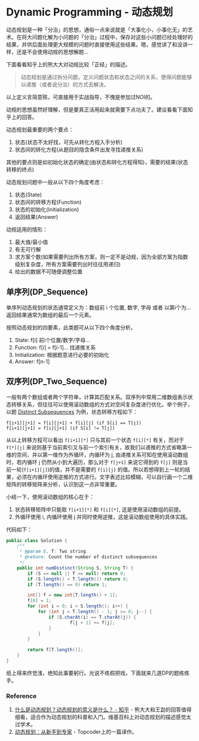 # Dynamic Programming - 动态规划

动态规划是一种「分治」的思想，通俗一点来说就是「大事化小，小事化无」的艺术。在将大问题化解为小问题的「分治」过程中，保存对这些小问题已经处理好的结果，并供后面处理更大规模的问题时直接使用这些结果。嗯，感觉讲了和没讲一样，还是不会使用动规的思想解题...

下面看看知乎上的熊大大对动规比较「正经」的描述。

> 动态规划是通过拆分问题，定义问题状态和状态之间的关系，使得问题能够以递推（或者说分治）的方式去解决。

以上定义言简意赅，可直接用于实战指导，不愧是参加过NOI的。

动规的思想虽然好理解，但是要真正活用起来就需要下点功夫了。建议看看下面知乎上的回答。

动态规划最重要的两个要点：

1. 状态(状态不太好找，可先从转化方程入手分析)
2. 状态间的转化方程(从题目的隐含条件出发寻找递推关系)

其他的要点则是如初始化状态的确定(由状态和转化方程得知)，需要的结果(状态转移的终点)

动态规划问题中一般从以下四个角度考虑：

1. 状态(State)
2. 状态间的转移方程(Function)
3. 状态的初始化(Initialization)
4. 返回结果(Answer)

动规适用的情形：

1. 最大值/最小值
2. 有无可行解
3. 求方案个数(如果需要列出所有方案，则一定不是动规，因为全部方案为指数级别复杂度，所有方案需要列出时往往用递归)
4. 给出的数据不可随便调整位置

## 单序列(DP_Sequence)

单序列动态规划的状态通常定义为：数组前 i 个位置, 数字, 字母 或者 以第i个为... 返回结果通常为数组的最后一个元素。

按照动态规划的四要素，此类题可从以下四个角度分析。

1. State: f[i] 前i个位置/数字/字母...
2. Function: f[i] = f[i-1]... 找递推关系
3. Initialization: 根据题意进行必要的初始化
4. Answer: f[n-1]

## 双序列(DP_Two_Sequence)

一般有两个数组或者两个字符串，计算其匹配关系。双序列中常用二维数组表示状态转移关系，但往往可以使用滚动数组的方式对空间复杂度进行优化。举个例子，以题 [Distinct Subsequences](http://algorithm.yuanbin.me/zh-hans/dynamic_programming/distinct_subsequences.html) 为例，状态转移方程如下：

```
f[i+1][j+1] = f[i][j+1] + f[i][j] (if S[i] == T[j])
f[i+1][j+1] = f[i][j+1] (if S[i] != T[j])
```

从以上转移方程可以看出 `f[i+1][*]` 只与其前一个状态 `f[i][*]` 有关，而对于 `f[*][j]` 来说则基于当前索引又与前一个索引有关，故我们以递推的方式省略第一维的空间，并以第一维作为外循环，内循环为 j, 由递推关系可知在使用滚动数组时，若内循环 j 仍然从小到大遍历，那么对于 `f[j+1]` 来说它得到的 `f[j]` 则是当前一轮(`f[i+1][j]`)的值，并不是需要的 `f[i][j]` 的值。所以若想得到上一轮的结果，必须在内循环使用逆推的方式进行。文字表述比较模糊，可以自行画一个二维矩阵的转移矩阵来分析，认识到这一点非常重要。

小结一下，使用滚动数组的核心在于：

1. 状态转移矩阵中只能取 `f[i+1][*]` 和 `f[i][*]`, 这是使用滚动数组的前提。
2. 外循环使用 i, 内循环使用 j 并同时使用逆推，这是滚动数组使用的具体实践。

代码如下：

```java
public class Solution {
    /**
     * @param S, T: Two string.
     * @return: Count the number of distinct subsequences
     */
    public int numDistinct(String S, String T) {
        if (S == null || T == null) return 0;
        if (S.length() < T.length()) return 0;
        if (T.length() == 0) return 1;

        int[] f = new int[T.length() + 1];
        f[0] = 1;
        for (int i = 0; i < S.length(); i++) {
            for (int j = T.length() - 1; j >= 0; j--) {
                if (S.charAt(i) == T.charAt(j)) {
                        f[j + 1] += f[j];
                }
            }
        }

        return f[T.length()];
    }
}
```

纸上得来终觉浅，绝知此事要躬行。光说不练假把戏，下面就来几道DP的题练练手。

### Reference

1. [什么是动态规划？动态规划的意义是什么？ - 知乎](http://www.zhihu.com/question/23995189) - 熊大大和王勐的回答值得细看，适合作为动态规划的科普和入门。维基百科上对动态规划的描述感觉太过学术。
2. [动态规划：从新手到专家](http://www.hawstein.com/posts/dp-novice-to-advanced.html) - Topcoder上的一篇译作。
